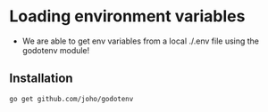 # Loading environment variables

 * We are able to get env variables from a local ./.env file using the godotenv module!
 
## Installation
```
go get github.com/joho/godotenv
```